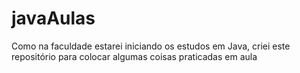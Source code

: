 # javaAulas
 Como na faculdade estarei iniciando os estudos em Java, criei este repositório para colocar algumas coisas praticadas em aula
